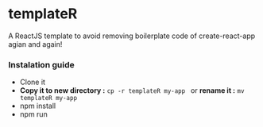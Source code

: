 # templateR

A ReactJS template to avoid removing boilerplate code of create-react-app agian and again!

### Instalation guide

-   Clone it
-   **Copy it to new directory :** `cp -r templateR my-app `
    or **rename it :** `mv templateR my-app`
-   npm install
-   npm run
